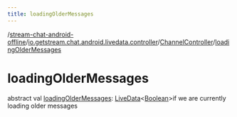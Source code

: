 ```yaml
---
title: loadingOlderMessages
---
```

/[stream-chat-android-offline](../../index.md)/[io.getstream.chat.android.livedata.controller](../index.md)/[ChannelController](index.md)/[loadingOlderMessages](loadingOlderMessages.md)  
  
  
  
# loadingOlderMessages  
abstract val [loadingOlderMessages](loadingOlderMessages.md): [LiveData](https://developer.android.com/reference/kotlin/androidx/lifecycle/LiveData.html)&lt;[Boolean](https://kotlinlang.org/api/latest/jvm/stdlib/kotlin/-boolean/index.html)&gt;if we are currently loading older messages

